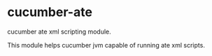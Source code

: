 # cucumber-ate
cucumber ate xml scripting module.

This module helps cucumber jvm capable of running ate xml scripts.
